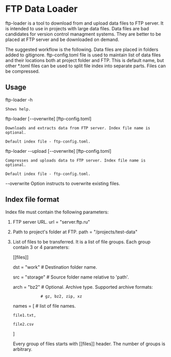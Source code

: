 FTP Data Loader
===============

ftp-loader is a tool to download from and upload data files to FTP server.
It is intended to use in projects with large data files. Data files are bad 
candidates for version control managment systems. They are better to be placed
at FTP server and be downloaded on demand. 

The suggested workflow is the following. Data files are placed in folders added
to gitignore. ftp-config.toml file is used to maintain list of data files and 
their locations both at project folder and FTP. This is default name, but other
*.toml files can be used to split file index into separate parts. Files can
be compressed.

Usage
-----

ftp-loader -h

    Shows help.

ftp-loader [--overwrite] [ftp-config.toml] 

    Downloads and extracts data from FTP server. Index file name is optional.

    Default index file - ftp-config.toml.

ftp-loader --upload [--overwrite] [ftp-config.toml]

    Compresses and uploads data to FTP server. Index file name is optional. 
    
    Default index file - ftp-config.toml.

--overwrite Option instructs to overwrite existing files.

Index file format
-----------------

Index file must contain the following parameters:

1. FTP server URL.
    url = "server.ftp.ru"
2. Path to project's folder at FTP. 
    path = "/projects/test-data"
3. List of files to be transferred. It is a list of file groups. Each group
   contain 3 or 4 parameters:

   [[files]]

   dst = "work"    # Destination folder name.

   src = "storage" # Source folder name relative to 'path'.

   arch = "bz2"    # Optional. Archive type. Supported archive formats:

                   # gz, bz2, zip, xz

   names = [       # list of file names.

       file1.txt,

       file2.csv

   ]


   Every group of files starts with [[files]] header. The number of groups is 
   arbitrary.
